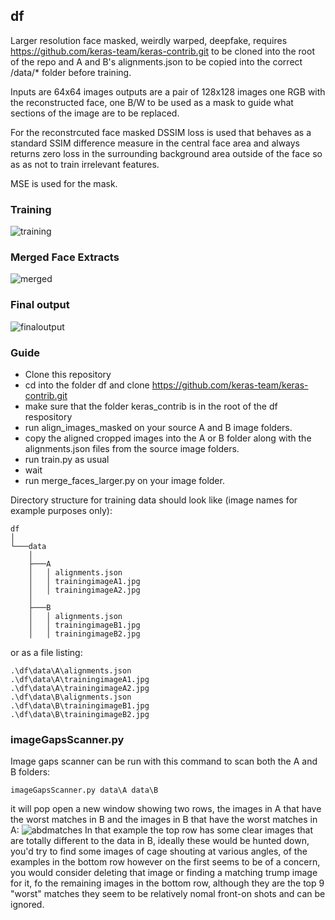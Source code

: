 ## df

Larger resolution face masked, weirdly warped, deepfake, requires https://github.com/keras-team/keras-contrib.git to be cloned into the root of the repo and A and B's alignments.json to be copied into the correct /data/* folder before training.

Inputs are 64x64 images outputs are a pair of 128x128 images one RGB with the reconstructed face, one B/W to be used as a mask to guide what sections of the image are to be replaced. 

For the reconstrcuted face masked DSSIM loss is used that behaves as a standard SSIM difference measure in the central face area and always returns zero loss in the surrounding background area outside of the face so as as not to train irrelevant features.

MSE is used for the mask.

### Training
![training](https://github.com/dfaker/df/raw/master/trumpcage.png)

### Merged Face Extracts
![merged](https://github.com/dfaker/df/raw/master/trumpcagemerge.jpg)

### Final output
![finaloutput](https://github.com/dfaker/df/raw/master/finalmerged.jpg)


### Guide

* Clone this repository
* cd into the folder df and clone https://github.com/keras-team/keras-contrib.git
* make sure that the folder keras_contrib is in the root of the df respository
* run align_images_masked on your source A and B image folders.
* copy the aligned cropped images into the A or B folder along with the alignments.json files from the source image folders.
* run train.py as usual
* wait
* run merge_faces_larger.py on your image folder.

Directory structure for training data should look like (image names for example purposes only):

    
    df
    │
    └───data
        │
        ├───A
        │   │ alignments.json
        │   │ trainingimageA1.jpg
        │   │ trainingimageA2.jpg
        │
        ├───B
        │   │ alignments.json
        │   │ trainingimageB1.jpg
        │   │ trainingimageB2.jpg
        


or as a file listing:



    .\df\data\A\alignments.json
    .\df\data\A\trainingimageA1.jpg
    .\df\data\A\trainingimageA2.jpg
    .\df\data\B\alignments.json
    .\df\data\B\trainingimageB1.jpg
    .\df\data\B\trainingimageB2.jpg


### imageGapsScanner.py

Image gaps scanner can be run with this command to scan both the A and B folders:
    
    imageGapsScanner.py data\A data\B
    
it will pop open a new window showing two rows, the images in A that have the worst matches in B and the images in B that have the worst matches in A:
![abdmatches](https://github.com/dfaker/df/raw/master/badmatches.png)
In that example the top row has some clear images that are totally different to the data in B, ideally these would be hunted down, you'd try to find some images of cage shouting at various angles, of the examples in the bottom row however on the first seems to be of a concern, you would consider deleting that image or finding a matching trump image for it, fo the remaining images in the bottom row, although they are the top 9 "worst" matches they seem to be relatively nomal front-on shots and can be ignored.
